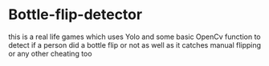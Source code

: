 # Bottle-flip-detector

this is a real life games which uses Yolo and some basic OpenCv function to detect if a person did a bottle flip or not as well as it catches manual flipping or any other cheating too
